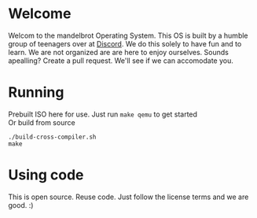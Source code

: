 # Welcome

Welcom to the mandelbrot Operating System. This OS is built by a humble group of teenagers over at [Discord](https://discord.gg/W523cD3Q3P). We do this solely to have fun and to learn. We are not organized are are here to enjoy ourselves. Sounds apealling? Create a pull request. We'll see if we can accomodate you.

# Running
Prebuilt ISO here for use. Just run ```make qemu``` to get started  
Or build from source
```
./build-cross-compiler.sh
make
```

# Using code
This is open source. Reuse code. Just follow the license terms and we are good. :)